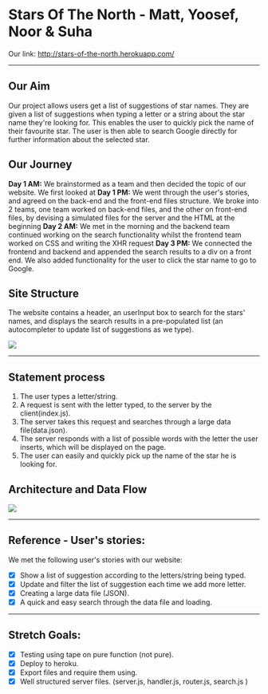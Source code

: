 # Stars Of The North - Matt, Yoosef, Noor & Suha

Our link: http://stars-of-the-north.herokuapp.com/

---

## Our Aim

Our project allows users get a list of suggestions of star names. They are given a list of suggestions when typing a letter or a string about the star name they're looking for. This enables the user to quickly pick the name of their favourite star. The user is then able to search Google directly for further information about the selected star.

## Our Journey

**Day 1 AM:** We brainstormed as a team and then decided the topic of our website. We first looked at
**Day 1 PM:** We went through the user's stories, and agreed on the back-end and the front-end files structure. We broke into 2 teams, one team worked on back-end files, and the other on front-end files, by devising a simulated files for the server and the HTML at the beginning
**Day 2 AM:** We met in the morning and the backend team continued working on the search functionality whilst the frontend team worked on CSS and writing the XHR request
**Day 3 PM:** We connected the frontend and backend and appended the search results to a div on a front end. We also added functionality for the user to click the star name to go to Google.

## Site Structure

The website contains a header, an userInput box to search for the stars' names, and displays the search results in a pre-populated list (an autocompleter to update list of suggestions as we type).

![](https://i.imgur.com/yDo5P5h.png)

---

## Statement process

1.  The user types a letter/string.
2.  A request is sent with the letter typed, to the server by the client(index.js).
3.  The server takes this request and searches through a large data file(data.json).
4.  The server responds with a list of possible words with the letter the user inserts, which will be displayed on the page.
5.  The user can easily and quickly pick up the name of the star he is looking for.

## Architecture and Data Flow

![](https://i.imgur.com/1ZxFPaD.png)

---

## Reference - User's stories:

We met the following user's stories with our website:

- [x] Show a list of suggestion according to the letters/string being typed.
- [x] Update and filter the list of suggestion each time we add more letter.
- [x] Creating a large data file (JSON).
- [x] A quick and easy search through the data file and loading.

---

## Stretch Goals:

- [x] Testing using tape on pure function (not pure).
- [x] Deploy to heroku.
- [x] Export files and require them using.
- [x] Well structured server files. (server.js, handler.js, router.js, search.js )
